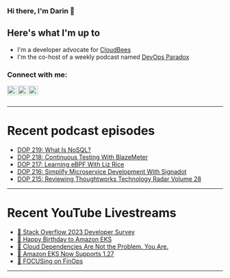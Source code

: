 ### Hi there, I'm Darin 👋

## Here's what I'm up to
- I'm a developer advocate for [CloudBees][cloudbees-website]
- I'm the co-host of a weekly podcast named [DevOps Paradox][dop-website]

### Connect with me:

[<img align="left" alt="darinpope | Twitter" width="22px" src="https://cdn.jsdelivr.net/npm/simple-icons@v3/icons/twitter.svg" />][twitter]
[<img align="left" alt="darinpope | LinkedIn" width="22px" src="https://cdn.jsdelivr.net/npm/simple-icons@v3/icons/linkedin.svg" />][linkedin]
[<img align="left" alt="darinpope | Instagram" width="22px" src="https://cdn.jsdelivr.net/npm/simple-icons@v3/icons/instagram.svg" />][instagram]

<br />
<br />

---

# Recent podcast episodes
<!-- BLOG-POST-LIST:START -->
- [DOP 219: What Is NoSQL?](https://www.devopsparadox.com/episodes/what-is-nosql-219/)
- [DOP 218: Continuous Testing With BlazeMeter](https://www.devopsparadox.com/episodes/continuous-testing-with-blazemeter-218/)
- [DOP 217: Learning eBPF With Liz Rice](https://www.devopsparadox.com/episodes/learning-ebpf-with-liz-rice-217/)
- [DOP 216: Simplify Microservice Development With Signadot](https://www.devopsparadox.com/episodes/simplify-microservice-development-with-signadot-216/)
- [DOP 215: Reviewing Thoughtworks Technology Radar Volume 28](https://www.devopsparadox.com/episodes/reviewing-thoughtworks-technology-radar-volume-28-215/)
<!-- BLOG-POST-LIST:END -->

---

# Recent YouTube Livestreams
<!-- YOUTUBE:START -->
- [🔴 Stack Overflow 2023 Developer Survey](https://www.youtube.com/watch?v=Wkev8_Gaqo0)
- [🔴 Happy Birthday to Amazon EKS](https://www.youtube.com/watch?v=2gWGoccBIMA)
- [🔴 Cloud Dependencies Are Not the Problem. You Are.](https://www.youtube.com/watch?v=jpv-rKqPJRs)
- [🔴 Amazon EKS Now Supports 1.27](https://www.youtube.com/watch?v=GJznbcTdph4)
- [🔴 FOCUSing on FinOps](https://www.youtube.com/watch?v=2O7Mwy5WoM4)
<!-- YOUTUBE:END -->

---


[website]: https://www.darinpope.com/
[twitter]: https://twitter.com/darinpope
[youtube]: https://youtube.com/darinpope
[instagram]: https://instagram.com/darinpope
[linkedin]: https://linkedin.com/in/darinpope
[cloudbees-website]: https://www.cloudbees.com/
[dop-website]: https://www.devopsparadox.com/

<!--
**darinpope/darinpope** is a ✨ _special_ ✨ repository because its `README.md` (this file) appears on your GitHub profile.

Here are some ideas to get you started:

- 🔭 I’m currently working on ...
- 🌱 I’m currently learning ...
- 👯 I’m looking to collaborate on ...
- 🤔 I’m looking for help with ...
- 💬 Ask me about ...
- 📫 How to reach me: ...
- 😄 Pronouns: ...
- ⚡ Fun fact: ...
-->
